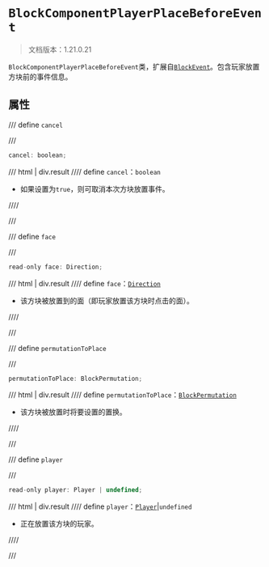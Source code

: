 # `BlockComponentPlayerPlaceBeforeEvent`

> 文档版本：1.21.0.21

`BlockComponentPlayerPlaceBeforeEvent`类，扩展自[`BlockEvent`](./blockevent.md)。包含玩家放置方块前的事件信息。

## 属性

/// define
`cancel`


///

```js
cancel: boolean;
```

/// html | div.result
//// define
`cancel`：`boolean`

- 如果设置为`true`，则可取消本次方块放置事件。


////

///


/// define
`face`


///

```js
read-only face: Direction;
```

/// html | div.result
//// define
`face`：[`Direction`](./direction.md)

- 该方块被放置到的面（即玩家放置该方块时点击的面）。


////

///


/// define
`permutationToPlace`


///

```js
permutationToPlace: BlockPermutation;
```

/// html | div.result
//// define
`permutationToPlace`：[`BlockPermutation`](./blockpermutation.md)

- 该方块被放置时将要设置的置换。


////

///


/// define
`player`


///

```js
read-only player: Player | undefined;
```

/// html | div.result
//// define
`player`：[`Player`](./player.md)|`undefined`

- 正在放置该方块的玩家。


////

///

